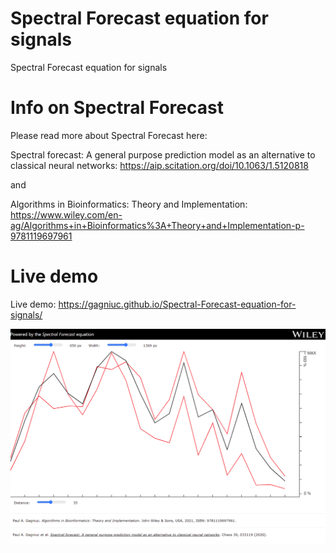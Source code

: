 # Spectral Forecast equation for signals
Spectral Forecast equation for signals

# Info on Spectral Forecast
 Please read more about Spectral Forecast here:
 
 Spectral forecast: A general purpose prediction model as an alternative to classical neural networks:
 https://aip.scitation.org/doi/10.1063/1.5120818
 
 and
 
 Algorithms in Bioinformatics: Theory and Implementation:
 https://www.wiley.com/en-ag/Algorithms+in+Bioinformatics%3A+Theory+and+Implementation-p-9781119697961
 
 # Live demo

Live demo: https://gagniuc.github.io/Spectral-Forecast-equation-for-signals/

![screenshot](https://github.com/Gagniuc/Spectral-Forecast-equation-for-signals/blob/main/%5BG%5D%20Spectral%20Forecast%20equation%20for%20signals.png)
